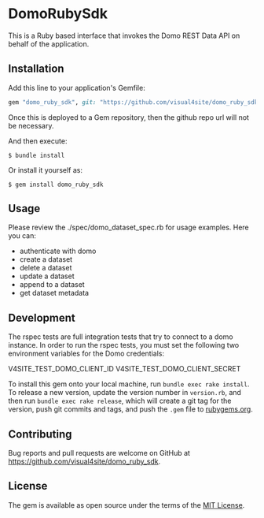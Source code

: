 # DomoRubySdk

This is a Ruby based interface that invokes the Domo REST Data API on behalf of the application.

## Installation

Add this line to your application's Gemfile:

```ruby
gem "domo_ruby_sdk", git: "https://github.com/visual4site/domo_ruby_sdk"
```
Once this is deployed to a Gem repository, then the github repo url will not be necessary.

And then execute:

    $ bundle install

Or install it yourself as:

    $ gem install domo_ruby_sdk

## Usage

Please review the ./spec/domo_dataset_spec.rb for usage examples. Here you can:

* authenticate with domo
* create a dataset
* delete a dataset
* update a dataset
* append to a dataset
* get dataset metadata



## Development

The rspec tests are full integration tests that try to connect to a domo instance. In order to run the rspec tests, you must set the following two environment variables for the Domo credentials:

V4SITE_TEST_DOMO_CLIENT_ID
V4SITE_TEST_DOMO_CLIENT_SECRET


To install this gem onto your local machine, run `bundle exec rake install`. To release a new version, update the version number in `version.rb`, and then run `bundle exec rake release`, which will create a git tag for the version, push git commits and tags, and push the `.gem` file to [rubygems.org](https://rubygems.org).

## Contributing

Bug reports and pull requests are welcome on GitHub at https://github.com/visual4site/domo_ruby_sdk.


## License

The gem is available as open source under the terms of the [MIT License](https://opensource.org/licenses/MIT).
